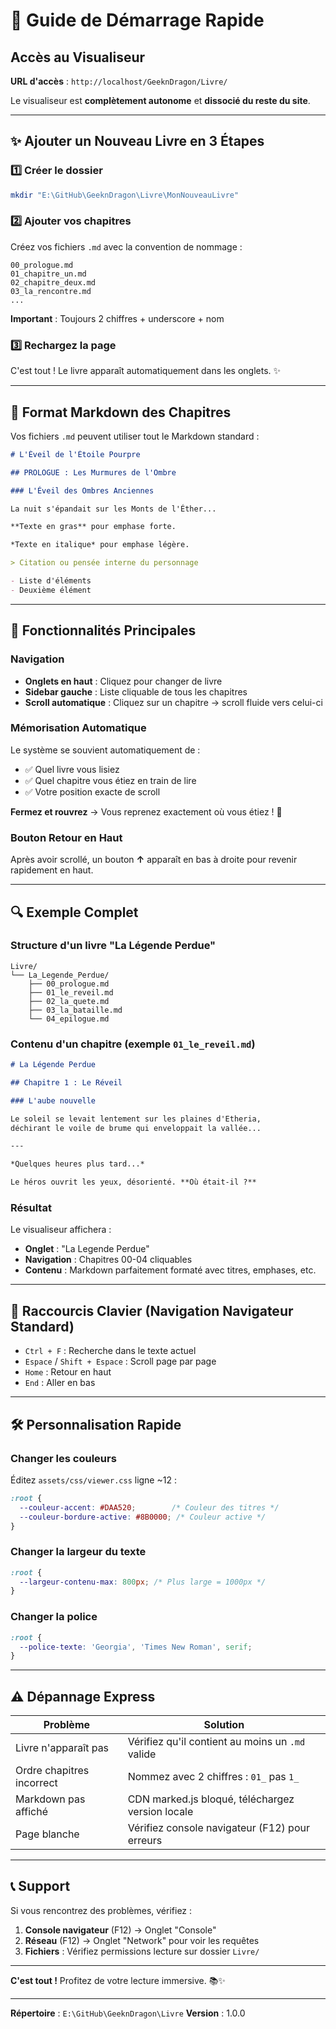 # 🚀 Guide de Démarrage Rapide

## Accès au Visualiseur

**URL d'accès** : `http://localhost/GeeknDragon/Livre/`

Le visualiseur est **complètement autonome** et **dissocié du reste du site**.

---

## ✨ Ajouter un Nouveau Livre en 3 Étapes

### 1️⃣ Créer le dossier

```bash
mkdir "E:\GitHub\GeeknDragon\Livre\MonNouveauLivre"
```

### 2️⃣ Ajouter vos chapitres

Créez vos fichiers `.md` avec la convention de nommage :

```
00_prologue.md
01_chapitre_un.md
02_chapitre_deux.md
03_la_rencontre.md
...
```

**Important** : Toujours 2 chiffres + underscore + nom

### 3️⃣ Rechargez la page

C'est tout ! Le livre apparaît automatiquement dans les onglets. ✨

---

## 📝 Format Markdown des Chapitres

Vos fichiers `.md` peuvent utiliser tout le Markdown standard :

```markdown
# L'Éveil de l'Étoile Pourpre

## PROLOGUE : Les Murmures de l'Ombre

### L'Éveil des Ombres Anciennes

La nuit s'épandait sur les Monts de l'Éther...

**Texte en gras** pour emphase forte.

*Texte en italique* pour emphase légère.

> Citation ou pensée interne du personnage

- Liste d'éléments
- Deuxième élément
```

---

## 🎨 Fonctionnalités Principales

### Navigation

- **Onglets en haut** : Cliquez pour changer de livre
- **Sidebar gauche** : Liste cliquable de tous les chapitres
- **Scroll automatique** : Cliquez sur un chapitre → scroll fluide vers celui-ci

### Mémorisation Automatique

Le système se souvient automatiquement de :
- ✅ Quel livre vous lisiez
- ✅ Quel chapitre vous étiez en train de lire
- ✅ Votre position exacte de scroll

**Fermez et rouvrez** → Vous reprenez exactement où vous étiez ! 🎯

### Bouton Retour en Haut

Après avoir scrollé, un bouton **↑** apparaît en bas à droite pour revenir rapidement en haut.

---

## 🔍 Exemple Complet

### Structure d'un livre "La Légende Perdue"

```
Livre/
└── La_Legende_Perdue/
    ├── 00_prologue.md
    ├── 01_le_reveil.md
    ├── 02_la_quete.md
    ├── 03_la_bataille.md
    └── 04_epilogue.md
```

### Contenu d'un chapitre (exemple `01_le_reveil.md`)

```markdown
# La Légende Perdue

## Chapitre 1 : Le Réveil

### L'aube nouvelle

Le soleil se levait lentement sur les plaines d'Etheria,
déchirant le voile de brume qui enveloppait la vallée...

---

*Quelques heures plus tard...*

Le héros ouvrit les yeux, désorienté. **Où était-il ?**
```

### Résultat

Le visualiseur affichera :
- **Onglet** : "La Legende Perdue"
- **Navigation** : Chapitres 00-04 cliquables
- **Contenu** : Markdown parfaitement formaté avec titres, emphases, etc.

---

## 🎯 Raccourcis Clavier (Navigation Navigateur Standard)

- `Ctrl + F` : Recherche dans le texte actuel
- `Espace` / `Shift + Espace` : Scroll page par page
- `Home` : Retour en haut
- `End` : Aller en bas

---

## 🛠️ Personnalisation Rapide

### Changer les couleurs

Éditez `assets/css/viewer.css` ligne ~12 :

```css
:root {
  --couleur-accent: #DAA520;        /* Couleur des titres */
  --couleur-bordure-active: #8B0000; /* Couleur active */
}
```

### Changer la largeur du texte

```css
:root {
  --largeur-contenu-max: 800px; /* Plus large = 1000px */
}
```

### Changer la police

```css
:root {
  --police-texte: 'Georgia', 'Times New Roman', serif;
}
```

---

## ⚠️ Dépannage Express

| Problème | Solution |
|----------|----------|
| Livre n'apparaît pas | Vérifiez qu'il contient au moins un `.md` valide |
| Ordre chapitres incorrect | Nommez avec 2 chiffres : `01_` pas `1_` |
| Markdown pas affiché | CDN marked.js bloqué, téléchargez version locale |
| Page blanche | Vérifiez console navigateur (F12) pour erreurs |

---

## 📞 Support

Si vous rencontrez des problèmes, vérifiez :

1. **Console navigateur** (F12) → Onglet "Console"
2. **Réseau** (F12) → Onglet "Network" pour voir les requêtes
3. **Fichiers** : Vérifiez permissions lecture sur dossier `Livre/`

---

**C'est tout !** Profitez de votre lecture immersive. 📚✨

---

**Répertoire** : `E:\GitHub\GeeknDragon\Livre`
**Version** : 1.0.0
